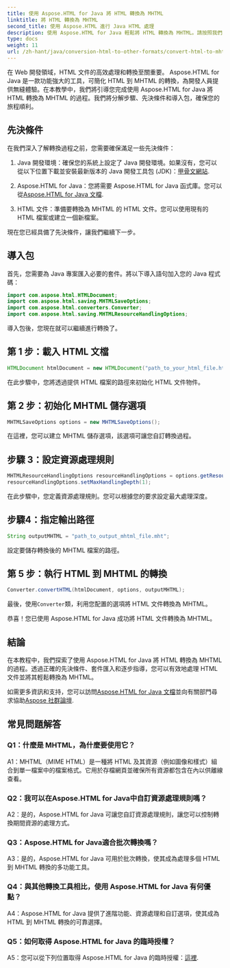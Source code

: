 ```yaml
---
title: 使用 Aspose.HTML for Java 將 HTML 轉換為 MHTML
linktitle: 將 HTML 轉換為 MHTML
second_title: 使用 Aspose.HTML 進行 Java HTML 處理
description: 使用 Aspose.HTML for Java 輕鬆將 HTML 轉換為 MHTML。請按照我們的逐步指南進行高效率的 HTML 到 MHTML 轉換。
type: docs
weight: 11
url: /zh-hant/java/conversion-html-to-other-formats/convert-html-to-mhtml/
---
```

在 Web 開發領域，HTML 文件的高效處理和轉換至關重要。 Aspose.HTML for Java 是一款功能強大的工具，可簡化 HTML 到 MHTML 的轉換，為開發人員提供無縫體驗。在本教學中，我們將引導您完成使用 Aspose.HTML for Java 將 HTML 轉換為 MHTML 的過程。我們將分解步驟、先決條件和導入包，確保您的旅程順利。

## 先決條件

在我們深入了解轉換過程之前，您需要確保滿足一些先決條件：

1. Java 開發環境：確保您的系統上設定了 Java 開發環境。如果沒有，您可以從以下位置下載並安裝最新版本的 Java 開發工具包 (JDK)：[甲骨文網站](https://www.oracle.com/java/technologies/javase-downloads.html).

2.  Aspose.HTML for Java：您將需要 Aspose.HTML for Java 函式庫。您可以從[Aspose.HTML for Java 文檔](https://reference.aspose.com/html/java/).

3. HTML 文件：準備要轉換為 MHTML 的 HTML 文件。您可以使用現有的 HTML 檔案或建立一個新檔案。

現在您已經具備了先決條件，讓我們繼續下一步。

## 導入包

首先，您需要為 Java 專案匯入必要的套件。將以下導入語句加入您的 Java 程式碼：

```java
import com.aspose.html.HTMLDocument;
import com.aspose.html.saving.MHTMLSaveOptions;
import com.aspose.html.converters.Converter;
import com.aspose.html.saving.MHTMLResourceHandlingOptions;
```

導入包後，您現在就可以繼續進行轉換了。

## 第 1 步：載入 HTML 文檔

```java
HTMLDocument htmlDocument = new HTMLDocument("path_to_your_html_file.html");
```

在此步驟中，您將透過提供 HTML 檔案的路徑來初始化 HTML 文件物件。

## 第 2 步：初始化 MHTML 儲存選項

```java
MHTMLSaveOptions options = new MHTMLSaveOptions();
```

在這裡，您可以建立 MHTML 儲存選項，該選項可讓您自訂轉換過程。

## 步驟 3：設定資源處理規則

```java
MHTMLResourceHandlingOptions resourceHandlingOptions = options.getResourceHandlingOptions();
resourceHandlingOptions.setMaxHandlingDepth(1);
```

在此步驟中，您定義資源處理規則。您可以根據您的要求設定最大處理深度。

## 步驟4：指定輸出路徑

```java
String outputMHTML = "path_to_output_mhtml_file.mht";
```

設定要儲存轉換後的 MHTML 檔案的路徑。

## 第 5 步：執行 HTML 到 MHTML 的轉換

```java
Converter.convertHTML(htmlDocument, options, outputMHTML);
```

最後，使用`Converter`類，利用您配置的選項將 HTML 文件轉換為 MHTML。

恭喜！您已使用 Aspose.HTML for Java 成功將 HTML 文件轉換為 MHTML。

## 結論

在本教程中，我們探索了使用 Aspose.HTML for Java 將 HTML 轉換為 MHTML 的過程。透過正確的先決條件、套件匯入和逐步指導，您可以有效地處理 HTML 文件並將其輕鬆轉換為 MHTML。

如需更多資訊和支持，您可以訪問[Aspose.HTML for Java 文檔](https://reference.aspose.com/html/java/)並向有關部門尋求協助[Aspose 社群論壇](https://forum.aspose.com/).

## 常見問題解答

### Q1：什麼是 MHTML，為什麼要使用它？

A1：MHTML（MIME HTML）是一種將 HTML 及其資源（例如圖像和樣式）組合到單一檔案中的檔案格式。它用於存檔網頁並確保所有資源都包含在內以供離線查看。

### Q2：我可以在Aspose.HTML for Java中自訂資源處理規則嗎？

A2：是的，Aspose.HTML for Java 可讓您自訂資源處理規則，讓您可以控制轉換期間資源的處理方式。

### Q3：Aspose.HTML for Java適合批次轉換嗎？

A3：是的，Aspose.HTML for Java 可用於批次轉換，使其成為處理多個 HTML 到 MHTML 轉換的多功能工具。

### Q4：與其他轉換工具相比，使用 Aspose.HTML for Java 有何優點？

A4：Aspose.HTML for Java 提供了進階功能、資源處理和自訂選項，使其成為 HTML 到 MHTML 轉換的可靠選擇。

### Q5：如何取得 Aspose.HTML for Java 的臨時授權？

A5：您可以從下列位置取得 Aspose.HTML for Java 的臨時授權：[這裡](https://purchase.aspose.com/temporary-license/).